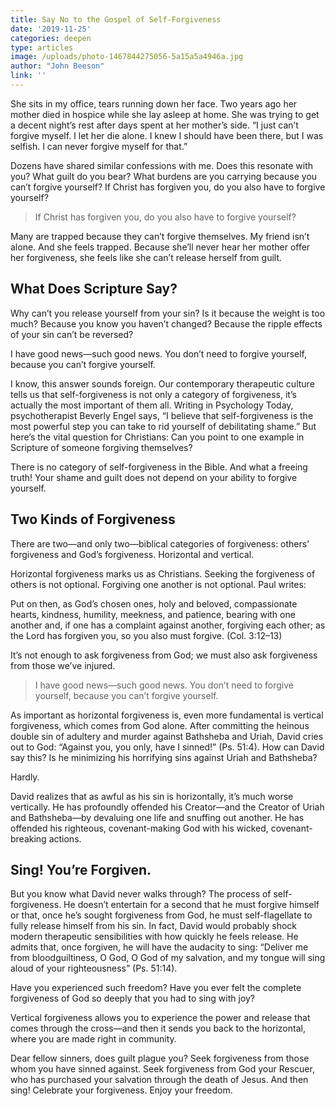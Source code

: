 ```yaml
---
title: Say No to the Gospel of Self-Forgiveness
date: '2019-11-25'
categories: deepen
type: articles
image: /uploads/photo-1467844275056-5a15a5a4946a.jpg
author: "John Beeson"
link: ''
---
```

She sits in my office, tears running down her face. Two years ago her mother died in hospice while she lay asleep at home. She was trying to get a decent night’s rest after days spent at her mother’s side. “I just can’t forgive myself. I let her die alone. I knew I should have been there, but I was selfish. I can never forgive myself for that.” 

Dozens have shared similar confessions with me. Does this resonate with you? What guilt do you bear? What burdens are you carrying because you can’t forgive yourself? If Christ has forgiven you, do you also have to forgive yourself?



> If Christ has forgiven you, do you also have to forgive yourself?

  

Many are trapped because they can’t forgive themselves. My friend isn’t alone. And she feels trapped. Because she’ll never hear her mother offer her forgiveness, she feels like she can’t release herself from guilt. 

## What Does Scripture Say?  

Why can’t you release yourself from your sin? Is it because the weight is too much? Because you know you haven’t changed? Because the ripple effects of your sin can’t be reversed? 

I have good news—such good news. You don’t need to forgive yourself, because you can’t forgive yourself. 

I know, this answer sounds foreign. Our contemporary therapeutic culture tells us that self-forgiveness is not only a category of forgiveness, it’s actually the most important of them all. Writing in Psychology Today, psychotherapist Beverly Engel says, “I believe that self-forgiveness is the most powerful step you can take to rid yourself of debilitating shame.” But here’s the vital question for Christians: Can you point to one example in Scripture of someone forgiving themselves? 

There is no category of self-forgiveness in the Bible. And what a freeing truth! Your shame and guilt does not depend on your ability to forgive yourself. 

## Two Kinds of Forgiveness

There are two—and only two—biblical categories of forgiveness: others’ forgiveness and God’s forgiveness. Horizontal and vertical. 

Horizontal forgiveness marks us as Christians. Seeking the forgiveness of others is not optional. Forgiving one another is not optional. Paul writes: 

Put on then, as God’s chosen ones, holy and beloved, compassionate hearts, kindness, humility, meekness, and patience, bearing with one another and, if one has a complaint against another, forgiving each other; as the Lord has forgiven you, so you also must forgive. (Col. 3:12–13) 

It’s not enough to ask forgiveness from God; we must also ask forgiveness from those we’ve injured. 

> I have good news—such good news. You don’t need to forgive yourself, because you can’t forgive yourself.

  

As important as horizontal forgiveness is, even more fundamental is vertical forgiveness, which comes from God alone. After committing the heinous double sin of adultery and murder against Bathsheba and Uriah, David cries out to God: “Against you, you only, have I sinned!” (Ps. 51:4). How can David say this? Is he minimizing his horrifying sins against Uriah and Bathsheba? 

Hardly. 

David realizes that as awful as his sin is horizontally, it’s much worse vertically. He has profoundly offended his Creator—and the Creator of Uriah and Bathsheba—by devaluing one life and snuffing out another. He has offended his righteous, covenant-making God with his wicked, covenant-breaking actions. 

## Sing! You’re Forgiven.

But you know what David never walks through? The process of self-forgiveness. He doesn’t entertain for a second that he must forgive himself or that, once he’s sought forgiveness from God, he must self-flagellate to fully release himself from his sin. In fact, David would probably shock modern therapeutic sensibilities with how quickly he feels release. He admits that, once forgiven, he will have the audacity to sing: “Deliver me from bloodguiltiness, O God, O God of my salvation, and my tongue will sing aloud of your righteousness” (Ps. 51:14). 

Have you experienced such freedom? Have you ever felt the complete forgiveness of God so deeply that you had to sing with joy? 

Vertical forgiveness allows you to experience the power and release that comes through the cross—and then it sends you back to the horizontal, where you are made right in community. 

Dear fellow sinners, does guilt plague you? Seek forgiveness from those whom you have sinned against. Seek forgiveness from God your Rescuer, who has purchased your salvation through the death of Jesus. And then sing! Celebrate your forgiveness. Enjoy your freedom.
